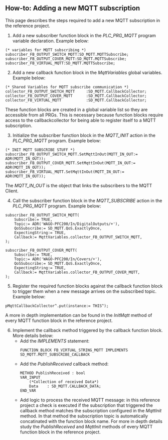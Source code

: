 ## How-to: Adding a new MQTT subscription
This page describes the steps required to add a new MQTT subscription in the reference project. 

1. Add a new subscriber function block in the *PLC_PRG_MQTT* program variable declaration. Example below:
```
(* variables for MQTT subscribing *)
subscriber_FB_OUTPUT_SWITCH_MQTT:SD_MQTT.MQTTSubscribe;
subscriber_FB_OUTPUT_COVER_MQTT:SD_MQTT.MQTTSubscribe;	
subscriber_FB_VIRTUAL_MQTT:SD_MQTT.MQTTSubscribe;
```

2. Add a new callback function block in the *MqttVariables* global variables. Example below:
```
(* Shared Variables for MQTT subscribe communication *)
collector_FB_OUTPUT_SWITCH_MQTT		:SD_MQTT.CallbackCollector;		
collector_FB_OUTPUT_COVER_MQTT		:SD_MQTT.CallbackCollector;	
collector_FB_VIRTUAL_MQTT			:SD_MQTT.CallbackCollector;
```
These function blocks are created in a global variable list so they are accessible from all PRGs. This is necessary because function blocks require access to the callbackcollector for being able to register itself to a MQTT subscription.

3. Initialize the subscriber function block in the *MQTT_INIT* action in the *PLC_PRG_MQTT* program. Example below:
```
(* INIT MQTT SUBSCRIBE STUFF *)
subscriber_FB_OUTPUT_SWITCH_MQTT.SetMqttInOut(MQTT_IN_OUT:= ADR(MQTT_IN_OUT));	
subscriber_FB_OUTPUT_COVER_MQTT.SetMqttInOut(MQTT_IN_OUT:= ADR(MQTT_IN_OUT));
subscriber_FB_VIRTUAL_MQTT.SetMqttInOut(MQTT_IN_OUT:= ADR(MQTT_IN_OUT));
```
The *MQTT_IN_OUT* is the object that links the subscribers to the MQTT Client.

4. Call the subscriber function block in the *MQTT_SUBSCRIBE* action in the *PLC_PRG_MQTT* program. Example below:
```
subscriber_FB_OUTPUT_SWITCH_MQTT(
	Subscribe:= TRUE, 
	Topic:= ADR('WAGO-PFC200/In/DigitalOutputs/+'), 
	QoSSubscribe:= SD_MQTT.QoS.ExactlyOnce, 
	ExpectingString:= TRUE, 
	Callback:= MqttVariables.collector_FB_OUTPUT_SWITCH_MQTT,
);
	
subscriber_FB_OUTPUT_COVER_MQTT(
	Subscribe:= TRUE, 
	Topic:= ADR('WAGO-PFC200/In/Covers/+'), 
	QoSSubscribe:= SD_MQTT.QoS.ExactlyOnce, 
	ExpectingString:= TRUE, 
	Callback:= MqttVariables.collector_FB_OUTPUT_COVER_MQTT,
);
```

5. Register the required function blocks against the callback function block to trigger them when a new message arrives on the subscribed topic. Example below:
```
pMqttCallbackCollector^.put(instance:= THIS^);
```
A more in depth implementation can be found in the *InitMqtt* method of every MQTT function block in the reference project.

6. Implement the callback method triggered by the callback function block. More details below:
    - Add the *IMPLEMENTS* statement:
        ```
        FUNCTION_BLOCK FB_VIRTUAL_STRING_MQTT IMPLEMENTS SD_MQTT.MQTT_SUBSCRIBE_CALLBACK
        ```
    - Add the *PublishReceived* callback method:
        ```
        METHOD PublishReceived : bool
        VAR_INPUT
	        (*Collection of received Data*)
	        Data	: SD_MQTT.CALLBACK_DATA;
        END_VAR
        ```
    - Add logic to process the received MQTT message: in this reference project a check is executed if the subscription that triggered the callback method matches the subscription configured in the *MqttInit* method. In that method the subscription topic is automatically concatinated with the function block name. For more in depth details study the *PublishReceived* and *MqttInit* methods of every MQTT function block in the reference project.


